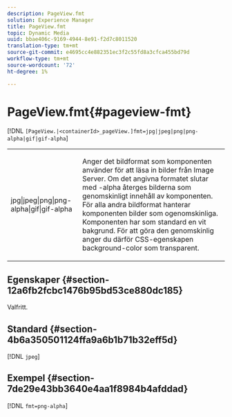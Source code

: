 ```yaml
---
description: PageView.fmt
solution: Experience Manager
title: PageView.fmt
topic: Dynamic Media
uuid: bbae406c-9169-4944-8e91-f2d7c8011520
translation-type: tm+mt
source-git-commit: e4695cc4e882351ec3f2c55fd8a3cfca455bd79d
workflow-type: tm+mt
source-wordcount: '72'
ht-degree: 1%

---
```



# PageView.fmt{#pageview-fmt}

[!DNL `[PageView.|<containerId>_pageView.]fmt=jpg|jpeg|png|png-alpha|gif|gif-alpha`]

<table id="table_8629FDB399124A57B8026E46687D0BC2"> 
 <tbody> 
  <tr> 
   <td colname="col1"> <p> <span class="codeph"> jpg|jpeg|png|png-alpha|gif|gif-alpha</span> </p> </td> 
   <td colname="col2"> <p> Anger det bildformat som komponenten använder för att läsa in bilder från Image Server. Om det angivna formatet slutar med <span class="codeph"> -alpha</span> återges bilderna som genomskinligt innehåll av komponenten. För alla andra bildformat hanterar komponenten bilder som ogenomskinliga. Komponenten har som standard en vit bakgrund. För att göra den genomskinlig anger du därför CSS-egenskapen <span class="codeph"> background-color</span> som <span class="codeph"> transparent</span>. </p> </td> 
  </tr> 
 </tbody> 
</table>

## Egenskaper {#section-12a6fb2fcbc1476b95bd53ce880dc185}

Valfritt.

## Standard {#section-4b6a350501124ffa9a6b1b71b32eff5d}

[!DNL `jpeg`]

## Exempel {#section-7de29e43bb3640e4aa1f8984b4afddad}

[!DNL `fmt=png-alpha`]

